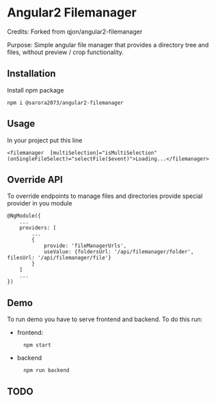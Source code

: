 # Angular2 Filemanager

Credits: Forked from qjon/angular2-filemanager

Purpose: Simple angular file manager that provides a directory tree and files, without preview / crop functionality.

## Installation

Install npm package

    npm i @sarora2073/angular2-filemanager

## Usage
  
In your project put this line
  
    <filemanager  [multiSelection]="isMultiSelection" (onSingleFileSelect)="selectFile($event)">Loading...</filemanager>

## Override API

To override endpoints to manage files and directories provide special provider in you module

    @NgModule({
        ...
        providers: [
            ...
            {
                provide: 'fileManagerUrls',
                useValue: {foldersUrl: '/api/filemanager/folder', filesUrl: '/api/filemanager/file'}
            }
        ]
        ...
    })

## Demo

To run demo you have to serve frontend and backend. To do this run:

* frontend:
    
        npm start
    
* backend

        npm run backend

## TODO
